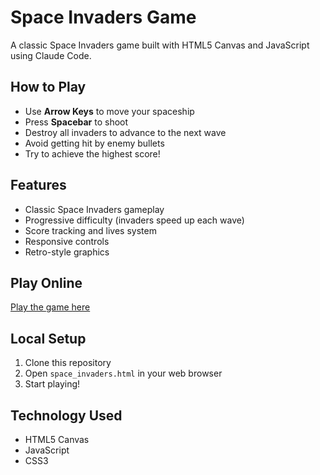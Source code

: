 # Space Invaders Game

A classic Space Invaders game built with HTML5 Canvas and JavaScript using Claude Code.

## How to Play

- Use **Arrow Keys** to move your spaceship
- Press **Spacebar** to shoot
- Destroy all invaders to advance to the next wave
- Avoid getting hit by enemy bullets
- Try to achieve the highest score!

## Features

- Classic Space Invaders gameplay
- Progressive difficulty (invaders speed up each wave)
- Score tracking and lives system
- Responsive controls
- Retro-style graphics

## Play Online

[Play the game here](https://yourusername.github.io/space-invaders/)

## Local Setup

1. Clone this repository
2. Open `space_invaders.html` in your web browser
3. Start playing!

## Technology Used

- HTML5 Canvas
- JavaScript
- CSS3